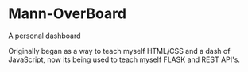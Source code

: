 # Mann-OverBoard
A personal dashboard

Originally began as a way to teach myself HTML/CSS and a dash of JavaScript, now its being used to teach myself FLASK and REST API's.
